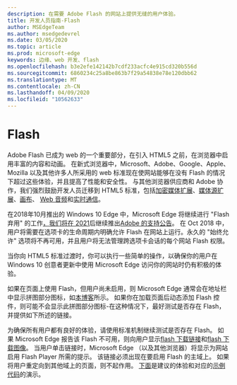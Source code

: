 ```yaml
---
description: 在需要 Adobe Flash 的网站上提供无缝的用户体验。
title: 开发人员指南-Flash
author: MSEdgeTeam
ms.author: msedgedevrel
ms.date: 03/05/2020
ms.topic: article
ms.prod: microsoft-edge
keywords: 边缘、web 开发、flash
ms.openlocfilehash: b3e2efe142142b7cdf233acfc4e915cd320b556d
ms.sourcegitcommit: 6860234c25a8be863b7f29a54838e78e120dbb62
ms.translationtype: MT
ms.contentlocale: zh-CN
ms.lasthandoff: 04/09/2020
ms.locfileid: "10562633"
---
```

# Flash

Adobe Flash 已成为 web 的一个重要部分，在引入 HTML5 之前，在浏览器中启用丰富的内容和动画。 在新式浏览器中，Microsoft、Adobe、Google、Apple、Mozilla 以及其他许多人所采用的 web 标准现在使网站能够在没有 Flash 的情况下超过这些体验，并且提高了性能和安全性。 与其他浏览器供应商和 Adobe 协作，我们强烈鼓励开发人员迁移到 HTML5 标准，包括[加密媒体扩展](https://developer.microsoft.com/microsoft-edge/platform/status/encryptedmediaextensions)、[媒体源扩展](https://developer.microsoft.com/microsoft-edge/platform/status/mediasourceextensions)、[画布](https://developer.microsoft.com/microsoft-edge/platform/status/canvas)、 [Web 音频](https://developer.microsoft.com/microsoft-edge/platform/status/webaudioapi)和[实时通信](https://developer.microsoft.com/microsoft-edge/platform/status/webrtcobjectrtcapi)。

在2018年10月推出的 Windows 10 Edge 中，Microsoft Edge 将继续进行 "Flash 弃用" 的工作[，我们将在 2021](https://blogs.windows.com/msedgedev/2017/07/25/flash-on-windows-timeline/#9mCF959eQEK0poo5.97)后继续推出[Adobe 的支持公告](https://theblog.adobe.com/adobe-flash-update/)。 在 Oct 2018 中，用户将需要在选项卡的生命周期内明确允许 Flash 在网站上运行。永久的 "始终允许" 选项将不再可用，并且用户将无法管理跨选项卡会话的每个网站 Flash 权限。

当你向 HTML5 标准过渡时，你可以执行一些简单的操作，以确保你的用户在 Windows 10 创意者更新中使用 Microsoft Edge 访问你的网站时仍有积极的体验。 

如果在页面上使用 Flash，但用户尚未启用，则 Microsoft Edge 通常会在地址栏中显示拼图部分图标，如[本博客](https://blogs.windows.com/msedgedev/2016/12/14/edge-flash-click-run/#41svu6EMwKIAaigx.97)所示。 如果你在加载页面后动态添加 Flash 控件，则可能不会显示此拼图部分图标-在这种情况下，最好测试是否存在 Flash，并提供如下所述的链接。

为确保所有用户都有良好的体验，请使用标准机制继续测试是否存在 Flash。 如果 Microsoft Edge 报告该 Flash 不可用，则向用户显示[flash 下载链接](http://get.adobe.com/flashplayer)和[flash 下载图像](http://www.adobe.com/legal/permissions/icons-web-logos.html#flashplayer)。 当用户单击链接时，Microsoft Edge （以及其他浏览器）将显示为网站启用 Flash Player 所需的提示。 该链接必须出现在要启用 Flash 的主域上。 如果将用户重定向到其他域上的页面，则不起作用。  [下面](https://microsoftedge.github.io/MicrosoftEdge-Documentation/flashclicktorun/)是建议的体验和对应的[示例代码](https://github.com/MicrosoftEdge/MicrosoftEdge-Documentation/tree/master/docs/flashclicktorun)的演示。
